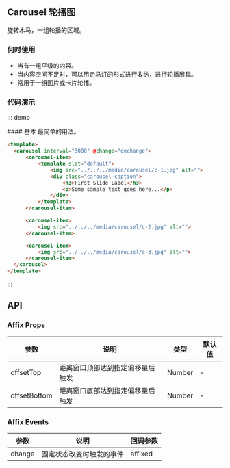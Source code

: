 <script>
export default {
    name:'Carousels',
    methods: {
        onchange(newIndex,oldIndex) {
//                console.log("new "+newIndex+" old "+oldIndex);
        }
    }
}
</script>

## Carousel 轮播图

旋转木马，一组轮播的区域。

### 何时使用
- 当有一组平级的内容。
- 当内容空间不足时，可以用走马灯的形式进行收纳，进行轮播展现。
- 常用于一组图片或卡片轮播。

### 代码演示

::: demo
<summary>
  #### 基本
  最简单的用法。
</summary>

```html
<template>
  <carousel interval="3000" @change="onchange">
      <carousel-item>
          <template slot="default">
              <img src="../../../media/carousel/c-1.jpg" alt="">
              <div class="carousel-caption">
                  <h3>First Slide Label</h3>
                  <p>Some sample text goes here...</p>
              </div>
          </template>
      </carousel-item>

      <carousel-item>
          <img src="../../../media/carousel/c-2.jpg" alt="">
      </carousel-item>

      <carousel-item>
          <img src="../../../media/carousel/c-3.jpg" alt="">
      </carousel-item>
  </carousel>
</template>
```
:::

## API

### Affix Props
| 参数        | 说明           | 类型               | 默认值       |
|------------|----------------|-------------------|-------------|
| offsetTop    | 距离窗口顶部达到指定偏移量后触发 | Number | - |
| offsetBottom | 距离窗口底部达到指定偏移量后触发 | Number | - |

### Affix Events
| 参数        | 说明           | 回调参数               |
|------------|----------------|-------------------|
| change | 固定状态改变时触发的事件 | affixed |
